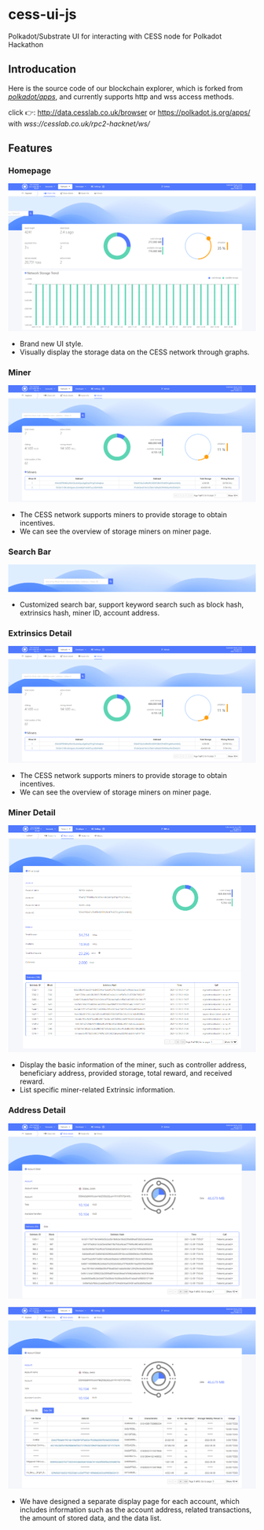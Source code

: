 # cess-ui-js

Polkadot/Substrate UI for interacting with CESS node for Polkadot Hackathon

## Introducation

Here is the source code of our blockchain explorer, which is forked from [*polkadot/apps*](https://github.com/polkadot-js/apps), and currently supports http and wss access methods.

click 👉: http://data.cesslab.co.uk/browser or https://polkadot.js.org/apps/ with *wss://cesslab.co.uk/rpc2-hacknet/ws/*

## Features

### Homepage

![Image](https://raw.githubusercontent.com/CESSProject/W3F-illustration/main/hackathon/homepage.png)

- Brand new UI style.
- Visually display the storage data on the CESS network through graphs.

### Miner

![Image](https://raw.githubusercontent.com/CESSProject/W3F-illustration/main/hackathon/miner.png)

- The CESS network supports miners to provide storage to obtain incentives.
- We can see the overview of storage miners on miner page.

### Search Bar

![Image](https://raw.githubusercontent.com/CESSProject/W3F-illustration/main/hackathon/search-bar.png)

- Customized search bar, support keyword search such as block hash, extrinsics hash, miner ID, account address.

### Extrinsics Detail

![Image](https://raw.githubusercontent.com/CESSProject/W3F-illustration/main/hackathon/miner.png)

- The CESS network supports miners to provide storage to obtain incentives.
- We can see the overview of storage miners on miner page.

### Miner Detail

![Image](https://raw.githubusercontent.com/CESSProject/W3F-illustration/main/hackathon/ex-detail.png)

- Display the basic information of the miner, such as controller address, beneficiary address, provided storage, total reward, and received reward.
- List specific miner-related Extrinsic information.

### Address Detail

![Image](https://raw.githubusercontent.com/CESSProject/W3F-illustration/main/hackathon/add-detail-1.png)

![Image](https://raw.githubusercontent.com/CESSProject/W3F-illustration/main/hackathon/add-detail-2.png)

- We have designed a separate display page for each account, which includes information such as the account address, related transactions, the amount of stored data, and the data list.
